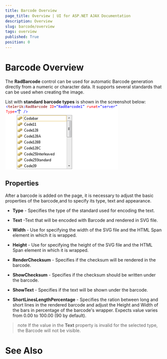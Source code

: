 ```yaml
---
title: Barcode Overview
page_title: Overview | UI for ASP.NET AJAX Documentation
description: Overview
slug: barcode/overview
tags: overview
published: True
position: 0
---
```


# Barcode Overview



The __RadBarcode__ control can be used for automatic Barcode generation directly from a numeric or character data. It supports several standards that can be used when creating the image.

List with __standard barcode types__ is shown in the screenshot below:![barcode overview](images/barcode_overview.png)

## Properties

After a barcode is added on the page, it is necessary to adjust the basic properties of the barcode,and to specify its type, text and appearance.

* __Type__ - Specifies the type of the standard used for encoding the text.

* __Text__ -Text that will be encoded with Barcode and rendered in SVG file.

* __Width__ - Use for specifying the width of the SVG file and the HTML Span element in which it is wrapped.

* __Height__ - Use for specifying the height of the SVG file and the HTML Span element in which it is wrapped.

* __RenderChecksum__ - Specifies if the checksum will be rendered in the barcode.

* __ShowChecksum__ - Specifies if the checksum should be written under the barcode.

* __ShowText__ - Specifies if the text will be shown under the barcode.

* __ShortLinesLengthPercentage__ - Specifies the ration between long and short lines in the rendered barcode and adjust the Height and Width of the bars in percentage of the barcode's wrapper. Expects value varies from 0.00 to 100.00 (90 by default).

>note If the value in the __Text__ property is invalid for the selected type, the Barcode will not be visible.
>


# See Also
